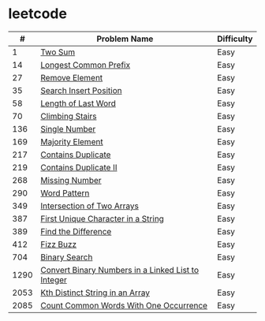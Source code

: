 # leetcode

| #    | Problem Name                                                                                                                                                                                                    | Difficulty |
|------|-----------------------------------------------------------------------------------------------------------------------------------------------------------------------------------------------------------------|------------|
| 1    | [Two Sum](https://github.com/SweetBubbleTea/leetcode/blob/main/Arrays/1.%20Two%20Sum%20(Easy).md)                                                                                                               | Easy       | 
| 14   | [Longest Common Prefix](https://github.com/SweetBubbleTea/leetcode/blob/main/Arrays/14.%20Longest%20Common%20Prefix%20(Easy).md)                                                                                | Easy       |
| 27   | [Remove Element](https://github.com/SweetBubbleTea/leetcode/blob/main/Arrays/27.%20Remove%20Element%20(Easy).md)                                                                                                | Easy       | 
| 35   | [Search Insert Position](https://github.com/SweetBubbleTea/leetcode/blob/main/Arrays/35.%20Search%20Insert%20Position%20(Easy).md)                                                                              | Easy       |
| 58   | [Length of Last Word](https://github.com/SweetBubbleTea/leetcode/blob/main/Arrays/1.%20Length%of%20Last%20Word(Easy).md)                                                                                        | Easy       |
| 70   | [Climbing Stairs](https://github.com/SweetBubbleTea/leetcode/blob/main/Dynamic%20Programming/70.%20Climbing%20Stairs%20(Easy).md)                                                                               | Easy       |
| 136  | [Single Number](https://github.com/SweetBubbleTea/leetcode/blob/main/Arrays/136.%20Single%20Number%20(Easy).md)                                                                                                 | Easy       | 
| 169  | [Majority Element](https://github.com/SweetBubbleTea/leetcode/blob/main/Arrays/169.%20Majority%20Element%20(Easy).md)                                                                                           | Easy       |
| 217  | [Contains Duplicate](https://github.com/SweetBubbleTea/leetcode/blob/main/Arrays/217.%20Contains%20Duplicate%20(Easy).md)                                                                                       | Easy       |
| 219  | [Contains Duplicate II](https://github.com/SweetBubbleTea/leetcode/blob/main/Arrays/219.%20Contains%20Duplicate%20II%20(Easy).md)                                                                               | Easy       |
| 268  | [Missing Number](https://github.com/SweetBubbleTea/leetcode/blob/main/Arrays/268.%20Missing%20Number%20(Easy).md)                                                                                               | Easy       | 
| 290  | [Word Pattern](https://github.com/SweetBubbleTea/leetcode/blob/main/HashMaps/290.%20Word%20Pattern%20(Easy).md)                                                                                                 | Easy       |
| 349  | [Intersection of Two Arrays](https://github.com/SweetBubbleTea/leetcode/blob/main/Arrays/349.%20Intersection%20of%20Two%20Arrays%20(Easy).md)                                                                   | Easy       | 
| 387  | [First Unique Character in a String](https://github.com/SweetBubbleTea/leetcode/blob/main/HashMaps/387.%20First%20Unique%20Character%20in%20a%20String%20(Easy).md)                                             | Easy       |
| 389  | [Find the Difference](https://github.com/SweetBubbleTea/leetcode/blob/main/HashMaps/389.%20Find%20the%20Difference%20(Easy).md)                                                                                 | Easy       | 
| 412  | [Fizz Buzz](https://github.com/SweetBubbleTea/leetcode/blob/main/Strings/412.%20Fizz%20Buzz%20(Easy).md)                                                                                                        | Easy       |
| 704  | [Binary Search](https://github.com/SweetBubbleTea/leetcode/blob/main/Arrays/704.%20Binary%20Search%20(Easy).md)                                                                                                 | Easy       |
| 1290 | [Convert Binary Numbers in a Linked List to Integer](https://github.com/SweetBubbleTea/leetcode/blob/main/Linked%20Lists/1290.%20Convert%20Binary%20Number%20in%20a%20Linked%20List%20to%20Integer%20(Easy).md) | Easy       | 
| 2053 | [Kth Distinct String in an Array](https://github.com/SweetBubbleTea/leetcode/blob/main/HashMaps/2053.%20Kth%20Distinct%20String%20in%20an%20Array%20(Easy).md)                                                  | Easy       |
| 2085 | [Count Common Words With One Occurrence](https://github.com/SweetBubbleTea/leetcode/blob/main/HashMaps/2085.%20Count%20Common%20Words%20With%20One%20Occurrence%20(Easy).md)                                    | Easy       |


